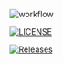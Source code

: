 
![workflow](https://github.com/<UserName>/<RepositoryName>/actions/workflows/main.yml/badge.svg)

[![LICENSE](https://img.shields.io/github/license/<github-username>/sem.svg?style=flat-square)](https://github.com/<Gustafsonn>/sem/blob/master/LICENSE)

[![Releases](https://img.shields.io/github/release/<github-username>/sem/all.svg?style=flat-square)](https://github.com/<Gustafsonn>/sem/releases)
